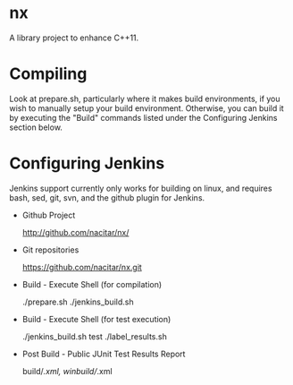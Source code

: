 nx
==

A library project to enhance C++11.


Compiling
=========

Look at prepare.sh, particularly where it makes build environments, if you wish
to manually setup your build environment.  Otherwise, you can build it by
executing the "Build" commands listed under the Configuring Jenkins section
below.

Configuring Jenkins
===================
Jenkins support currently only works for building on linux, and requires bash,
sed, git, svn, and the github plugin for Jenkins.

- Github Project

    http://github.com/nacitar/nx/

- Git repositories

    https://github.com/nacitar/nx.git

- Build - Execute Shell (for compilation)

    ./prepare.sh
    ./jenkins_build.sh

- Build - Execute Shell (for test execution)

    ./jenkins_build.sh test
    ./label_results.sh

- Post Build - Public JUnit Test Results Report

    build/*.xml, winbuild/*.xml


